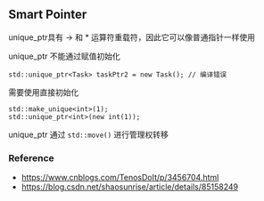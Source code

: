 ## Smart Pointer

unique_ptr具有 -> 和 * 运算符重载符，因此它可以像普通指针一样使用

unique_ptr 不能通过赋值初始化

```
std::unique_ptr<Task> taskPtr2 = new Task(); // 编译错误
```

需要使用直接初始化

```
std::make_unique<int>(1);
std::unique_ptr<int>(new int(1));
```

unique_ptr 通过 `std::move()` 进行管理权转移

### Reference
- https://www.cnblogs.com/TenosDoIt/p/3456704.html
- https://blog.csdn.net/shaosunrise/article/details/85158249


